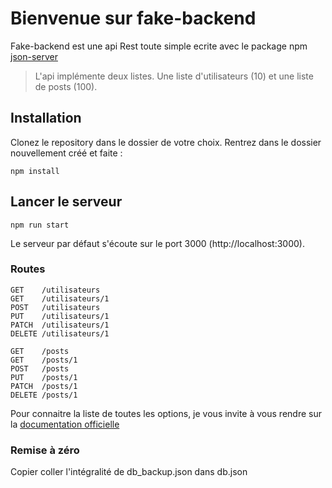 # Bienvenue sur fake-backend

Fake-backend est une api Rest toute simple ecrite avec le package npm [json-server](https://www.npmjs.com/package/json-server)

> L'api implémente deux listes. Une liste d'utilisateurs (10) et une liste de posts (100).

## Installation

Clonez le repository dans le dossier de votre choix. Rentrez dans le dossier nouvellement créé et faite :
```
npm install
```

## Lancer le serveur

```
npm run start
```
Le serveur par défaut s'écoute sur le port 3000 (http://localhost:3000).

### Routes
```
GET    /utilisateurs
GET    /utilisateurs/1
POST   /utilisateurs
PUT    /utilisateurs/1
PATCH  /utilisateurs/1
DELETE /utilisateurs/1
```
```
GET    /posts
GET    /posts/1
POST   /posts
PUT    /posts/1
PATCH  /posts/1
DELETE /posts/1
```
Pour connaitre la liste de toutes les options, je vous invite à vous rendre sur la [documentation officielle](https://github.com/typicode/json-server)

### Remise à zéro
Copier coller l'intégralité de db_backup.json dans db.json

